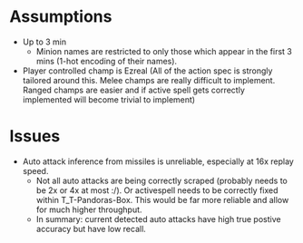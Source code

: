 # Assumptions

- Up to 3 min
  - Minion names are restricted to only those which appear in the
    first 3 mins (1-hot encoding of their names).
- Player controlled champ is Ezreal (All of the action spec is
  strongly tailored around this. Melee champs are really difficult
  to implement. Ranged champs are easier and if active spell gets
  correctly implemented will become trivial to implement)

# Issues

- Auto attack inference from missiles is unreliable, especially at 16x replay speed.
  - Not all auto attacks are being correctly scraped (probably needs to be 2x or 4x at most :/).
    Or activespell needs to be correctly fixed within T_T-Pandoras-Box. This would be far more reliable
    and allow for much higher throughput.
  - In summary: current detected auto attacks have high true postive accuracy but have low recall.